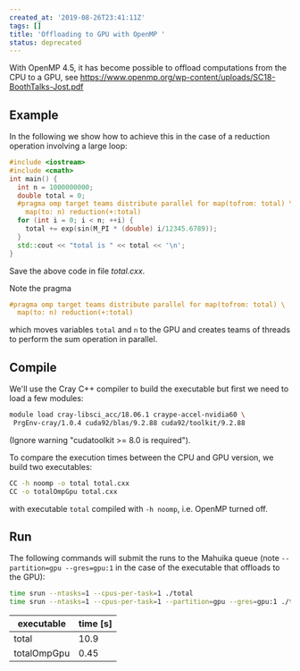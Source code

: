 ```yaml
---
created_at: '2019-08-26T23:41:11Z'
tags: []
title: 'Offloading to GPU with OpenMP '
status: deprecated
---
```


With OpenMP 4.5, it has become possible to offload computations from the
CPU to a GPU,
see <https://www.openmp.org/wp-content/uploads/SC18-BoothTalks-Jost.pdf>

## Example

In the following we show how to achieve this in the case of a reduction
operation involving a large loop:

```cpp
#include <iostream>
#include <cmath>
int main() {
  int n = 1000000000;
  double total = 0;
  #pragma omp target teams distribute parallel for map(tofrom: total) \
    map(to: n) reduction(+:total)
  for (int i = 0; i < n; ++i) {
    total += exp(sin(M_PI * (double) i/12345.6789));
  }
  std::cout << "total is " << total << '\n';
}
```

Save the above code in file *total.cxx*.

Note the pragma

```cpp
#pragma omp target teams distribute parallel for map(tofrom: total) \
  map(to: n) reduction(+:total)
```

which moves variables `total` and `n` to the GPU and creates teams of
threads to perform the sum operation in parallel. 

## Compile

We'll use the Cray C++ compiler to build the executable but first we
need to load a few modules:

```sh
module load cray-libsci_acc/18.06.1 craype-accel-nvidia60 \
 PrgEnv-cray/1.0.4 cuda92/blas/9.2.88 cuda92/toolkit/9.2.88
```

(Ignore warning "cudatoolkit &gt;= 8.0 is required").

To compare the execution times between the CPU and GPU version, we build
two executables:

```sh
CC -h noomp -o total total.cxx
CC -o totalOmpGpu total.cxx
```

with executable `total` compiled with `-h noomp`, i.e. OpenMP turned
off.

## Run

The following commands will submit the runs to the Mahuika queue (note
`--partition=gpu --gres=gpu:1` in the case of the executable that
offloads to the GPU):

```sh
time srun --ntasks=1 --cpus-per-task=1 ./total
time srun --ntasks=1 --cpus-per-task=1 --partition=gpu --gres=gpu:1 ./totalOmpGpu
```

| executable  | time \[s\] |
|-------------|------------|
| total       | 10.9       |
| totalOmpGpu | 0.45       |
